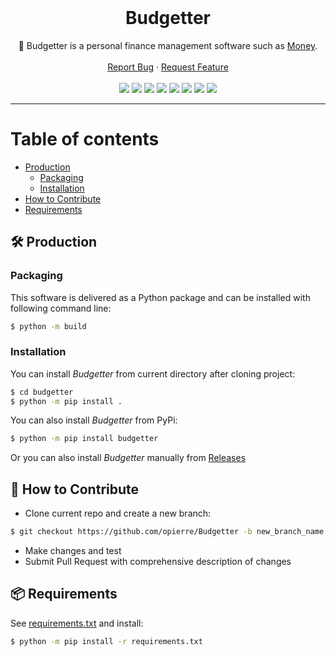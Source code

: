 <br />
<div align="center">
  <h1 align="center">Budgetter</h1>
  <p align="center">
    🧾 Budgetter is a personal finance management software such as <a href="https://en.wikipedia.org/wiki/Microsoft_Money">Money</a>.
    <br />
    <br />
    <a href="https://github.com/opierre/Budgetter/issues">Report Bug</a>
    ·
    <a href="https://github.com/opierre/Budgetter/issues">Request Feature</a>
    <br />
    <br />    
    <a style="text-decoration:none" href="https://github.com/opierre/Budgetter/actions/workflows/analysis.yml" target="_blank">
      <img src="https://img.shields.io/endpoint?url=https://gist.githubusercontent.com/opierre/da061024a6dc8c3dcaf32f4e79abf032/raw/pylint.json">
    </a>
    <a style="text-decoration:none" href="https://github.com/opierre/Budgetter/actions/workflows/analysis.yml" target="_blank">
      <img src="https://img.shields.io/endpoint?url=https://gist.githubusercontent.com/opierre/da061024a6dc8c3dcaf32f4e79abf032/raw/mypy.json">
    </a>
    <a style="text-decoration:none" href="https://sonarcloud.io/summary/new_code?id=opierre_Budgetter" target="_blank">
      <img src="https://sonarcloud.io/api/project_badges/measure?project=opierre_Budgetter&metric=alert_status">
    </a>
    <a style="text-decoration:none" href="https://sonarcloud.io/summary/new_code?id=opierre_Budgetter" target="_blank">
      <img src="https://sonarcloud.io/api/project_badges/measure?project=opierre_Budgetter&metric=vulnerabilities">
    </a>
    <a style="text-decoration:none" href="https://sonarcloud.io/summary/new_code?id=opierre_Budgetter" target="_blank">
      <img src="https://sonarcloud.io/api/project_badges/measure?project=opierre_Budgetter&metric=bugs">
    </a>
    <a style="text-decoration:none" href="https://sonarcloud.io/summary/new_code?id=opierre_Budgetter" target="_blank">
      <img src="https://sonarcloud.io/api/project_badges/measure?project=opierre_Budgetter&metric=security_rating">
    </a>
    <a style="text-decoration:none" href="https://sonarcloud.io/summary/new_code?id=opierre_Budgetter" target="_blank">
      <img src="https://sonarcloud.io/api/project_badges/measure?project=opierre_Budgetter&metric=sqale_rating">
    </a>
    <a style="text-decoration:none" href="https://sonarcloud.io/summary/new_code?id=opierre_Budgetter" target="_blank">
      <img src="https://sonarcloud.io/api/project_badges/measure?project=opierre_Budgetter&metric=reliability_rating">
    </a>
  </p>
</div>

---
Table of contents
=================

* [Production](#production)
    * [Packaging](#packaging)
    * [Installation](#installing)
* [How to Contribute](#howtocontribute)
* [Requirements](#requirements)

## <a name="production"></a> 🛠️ Production

### <a name="packaging"></a> Packaging

This software is delivered as a Python package and can be installed with following command line:

```bash
$ python -m build
```

### <a name="installing"></a> Installation

You can install *Budgetter* from current directory after cloning project:

```bash
$ cd budgetter
$ python -m pip install .
```

You can also install *Budgetter* from PyPi:

```bash
$ python -m pip install budgetter
```

Or you can also install *Budgetter* manually from [Releases](https://github.com/opierre/Budgetter/releases)

## <a name="howtocontribute"></a> 🧪 How to Contribute

* Clone current repo and create a new branch:

```bash
$ git checkout https://github.com/opierre/Budgetter -b new_branch_name
```

* Make changes and test
* Submit Pull Request with comprehensive description of changes

## <a name="requirements"></a> 📦 Requirements

See [requirements.txt](requirements.txt) and install:

```bash
$ python -m pip install -r requirements.txt
```
